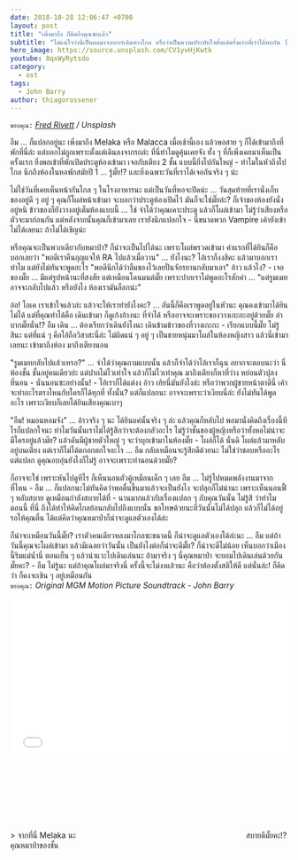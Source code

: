 ```yaml
---
date: 2018-10-28 12:06:47 +0700
layout: post
title: "เพิ่งมาถึง ก็คิดถึงคุณซะแล้ว"
subtitle: "ไม่แน่ใจว่านี่เป็นผลมาจากการเดินทางไกล หรือว่าเป็นความประทับใจตั้งแต่ครั้งแรกที่เราได้พบกัน (จริงๆ)"
hero_image: https://source.unsplash.com/CV1yvHjKwtk
youtube: 8qxWyRytsdo
category:
  - ost
tags:
  - John Barry
author: thiagorossener
---
```

`ขอบคุณ:` *[Fred Rivett](https://unsplash.com/@fredrivett) / Unsplash*

อืม ... ก็แปลกอยู่นะ เพิ่งมาถึง Melaka หรือ Malacca เมื่อเช้านี้เอง แล้วพอสาย ๆ ก็ได้เข้ามาถึงที่พักที่นี่ล่ะ แต่บอกไม่ถูกเพราะตั้งแต่เดินลงจากรถล่ะ ที่นี่ทำไมดูคุ้นเคยจัง ทั้ง ๆ ที่ก็เพิ่งเคยมาเห็นเป็นครั้งแรก ยิ่งพอเข้าที่พักเปิดประตูห้องเข้ามา เจอกับเตียง 2 ชั้น แบบนี้ยิ่งไปกันใหญ่ - ทำไมในหัวถึงไปไกล นึกถึงห้องในหอพักสมัยปี 1 ... รู้มั๊ย!? และยิ่งเฉพาะวันที่เราได้เจอกันจริง ๆ น่ะ

ไม่ใช่วันที่เคยเห็นหน้ากันไกล ๆ ในโรงอาหารนะ แต่เป็นวันที่หอจะปิดน่ะ ... วันสุดท้ายที่เรานั่งเก็บของอยู่ดี ๆ อยู่ ๆ คุณก็โผล่หน้าเข้ามา จะบอกว่าประตูห้องเปิดไว้ มันก็จะใช่มั๊ยล่ะ? ก็เจ้าของห้องยังนั่งอยู่หนิ ข้าวของก็ยังวางอยู่เต็มห้องแบบนี้ ... ใช่ จำได้ว่าคุณเคาะประตู แล้วก็โผล่เข้ามา ไม่รู้ว่าเสียงหรือตัวจะมาก่อนกัน แต่หลังจากนั้นคุณก็เข้ามาเลย เรายังนึกแปลกใจ - นี่ขนาดพวก Vampire เค้ายังเข้าไม่ได้เลยนะ ถ้าไม่ได้เชิญน่ะ

หรือคุณจะเป็นพวกเดียวกับหมาป่า? ก็น่าจะเป็นไปได้นะ เพราะโผล่พรวดเข้ามา คำแรกที่ได้ยินก็คือบอกเลยว่า "พอดีเราคืนกุญแจให้ RA ไปแล้วเมื่อวาน" ... ยังไงนะ? ไอ้เราก็งงสิคะ แล้วมาบอกเราทำไม แต่ยังไม่ทันจะพูดอะไร "พอดีนึกได้ว่าลืมของไว้เลยปั่นจักรยานกลับมาเอา" อ้าว แล้วไง? - เจอของมั๊ย ... มีแต่รูปหน้านะที่สงสัย แต่เหมือนโดนมนต์มั๊ย เพราะปากเราไม่พูดอะไรสักคำ ... "แต่รูมเมทอาจจะกลับไปแล้ว หรือยังไง ห้องเรามันล็อกน่ะ"

อ๋อ! โอเค เราเข้าใจแล้วล่ะ แล้วจะให้เราทำยังไงคะ? ... อันนี้ก็คือเราพูดอยู่ในหัวนะ คุณคงเข้ามาได้ยินไม่ได้ แต่ที่คุณทำได้คือ เดินเข้ามา ก็ดูเก้งก้างนะ ที่จำได้ หรืออาจจะเพราะของวางเกะกะอยู่ด้วยมั๊ย ลำบากมั๊ยนั่น!? อืม เดิน ... ต้องเรียกว่าเดินยังไงนะ เดินข้ามข้าวของที่วางเกะกะ - เรียกแบบนี้มั๊ย ไม่รู้สินะ แต่ที่แน่ ๆ คือไอ้ถือวิสาสะนี่ล่ะ ไม่ผิดแน่ ๆ อยู่ ๆ เป็นชายหนุ่มมาโผล่ในห้องหญิงสาว แล้วนี่เข้ามาเลยนะ เข้ามาถึงห้อง มาถึงเตียงนอน

"รูมเมทกลับไปแล้วเหรอ?" ... จำได้ว่าคุณถามแบบนั้น แล้วก็จำได้ว่าไอ้เราก็ฉุน อยากจะตอบนะว่า นี่ห้องชั้น ชั้นอยู่คนเดียวย่ะ แต่ปากไม่ไวเท่าใจ แล้วก็ไม่ไวเท่าคุณ มาถึงเตียงก็หาที่ว่าง หย่อนตัวปุลงที่นอน - นั่นนอนซะอย่างนั้น! - ไอ้เราก็ได้แต่งง อ้าว เฮ้ยนี่มันยังไงล่ะ หรือว่าพวกผู้ชายหน้าตาดีนี่ เค้าจะทำอะไรตรงไหนกับใครก็ได้ทุกที่ ทั้งนั้น? แต่ก็แปลกนะ อาจจะเพราะว่าเงียบนี่ล่ะ ยังไม่ทันได้พูดอะไร เพราะเงียบก็เลยได้ยินเสียงคุณเบาๆ

"อืม! หมอนหอมจัง" ... อ้าวจริง ๆ นะ ได้ยินแค่นั้นจริง ๆ ล่ะ แล้วคุณก็หลับไป พอมานั่งคิดถึงเรื่องนี้ทีไรก็แปลกใจนะ ทำไมวันนั้นเราไม่ได้รู้สึกว่าจะต้องกลัวอะไร ไม่รู้ว่าชั้นของผู้หญิงหรือว่าทั้งหอไม่น่าจะมีใครอยู่แล้วมํ๊ย? แล้วดันมีผู้ชายตัวใหญ่ ๆ จะว่าบุกเข้ามาในห้องมั๊ย - โผล่ก็ได้ นั่นดิ โผล่แล้วมาหลับอยู่บนเตียง แต่เราก็ไม่ได้ตกอกตกใจอะไร ... อืม กลับเหมือนจะรู้สึกดีด้วยนะ ไม่ใช่ว่าชอบหรืออะไร แต่แปลก ดูคุณอบอุ่นยังไงก็ไม่รู้ อาจจะเพราะท่านอนด้วยมั๊ย?

ก็อาจจะใช่ เพราะหันไปดูทีไร ก็เห็นนอนตัวคู้เหมือนเด็ก ๆ เลย อืม ... ไม่รู้ไปหมดพลังงานมาจากที่ไหน - อืม ... ก็แปลกนะไม่ทันคิดว่าพอตื่นขึ้นมาแล้วจะเป็นยังไง จะปลุกก็ไม่น่านะ เพราะเห็นนอนฟี้ ๆ หลับสบาย ดูเหมือนกำลังสบายได้ที่ - นานมากแล้วกับเรื่องแปลก ๆ กับคุณวันนั้น ไม่รู้สิ ว่าทำไมตอนนี้ ที่นี่ ถึงได้ทำให้คิดไกลย้อนกลับไปถึงแบบนั้น ขอโทษด้วยนะที่วันนั้นไม่ได้ปลุก แล้วก็ไม่ได้อยู่รอให้คุณตื่น ได้แต่คิดว่าคุณหมาป่าก็น่าจะดูแลตัวเองได้ล่ะ

ก็น่าจะเหมือนวันนี้มั๊ย? เราตัวคนเดียวหลงมาไกลซะขนาดนี้ ก็น่าจะดูแลตัวเองได้ล่ะนะ ... อืม แต่ถ้าวันนี้คุณจะโผล่เข้ามา แล้วมีเฉลยว่าวันนั้น เป็นยังไงต่อก็น่าจะดีมั๊ย? ก็น่าจะดีไม่น้อย เห็นบอกว่าเมืองนี้ริมแม่น้ำนี่ ตอนเย็น ๆ แล้วน่าแวะไปเดินเล่นนะ ถ้ามาจริง ๆ นี่คุณหมาป่า จะยอมไปเดินเล่นด้วยกันมั๊ยคะ? - อืม ไม่รู้นะ แต่ถ้าคุณโผล่มาจริงนี่ ครั้งนี้จะไม่งงแล้วนะ คือว่าต้องตั้งสติให้ดี แต่นั่นล่ะ! ก็คิดว่า ก็คงจะเขิน ๆ อยู่เหมือนกัน\
`ขอบคุณ:` *Original MGM Motion Picture Soundtrack - John Barry*

<div style="position:relative;width:100%;height:0;padding-bottom:56.25%;">
<iframe style="width:100%;height:100%;position:absolute;top:0;left:0;" src="{{ "https://www.youtube.com/embed/" | append: page.youtube }}" frameborder="0" allow="autoplay; encrypted-media" allowfullscreen>
</iframe>
</div>
> จากที่นี่ Melaka นะ <svg class="love"><use xlink:href="#icon-heart"></use></svg> สบายดีมั๊ยคะ!? คุณหมาป่าของชั้น
